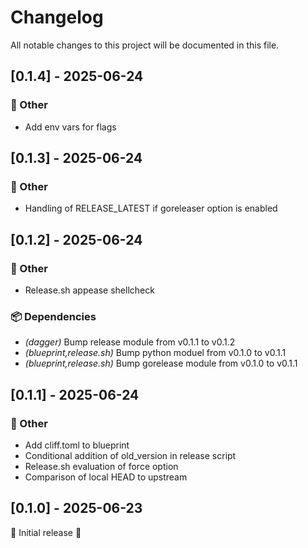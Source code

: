 # Changelog

All notable changes to this project will be documented in this file.

## [0.1.4] - 2025-06-24

### 💼 Other

- Add env vars for flags

## [0.1.3] - 2025-06-24

### 💼 Other

- Handling of RELEASE_LATEST if goreleaser option is enabled

## [0.1.2] - 2025-06-24

### 💼 Other

- Release.sh appease shellcheck

### 📦 Dependencies

- *(dagger)* Bump release module from v0.1.1 to v0.1.2
- *(blueprint,release.sh)* Bump python moduel from v0.1.0 to v0.1.1
- *(blueprint,release.sh)* Bump gorelease module from v0.1.0 to v0.1.1

## [0.1.1] - 2025-06-24

### 💼 Other

- Add cliff.toml to blueprint
- Conditional addition of old_version in release script
- Release.sh evaluation of force option
- Comparison of local HEAD to upstream

## [0.1.0] - 2025-06-23

🚀 Initial release 🚀
